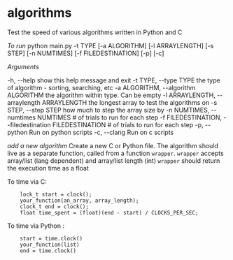 # algorithms

Test the speed of various algorithms written in Python and C

*To run*
python main.py -t TYPE [-a ALGORITHM] [-l ARRAYLENGTH] [-s STEP] [-n NUMTIMES] [-f FILEDESTINATION] [-p] [-c]

*Arguments*

  -h, --help            show this help message and exit
  -t TYPE, --type TYPE  the type of algorithm - sorting, searching, etc
  -a ALGORITHM, --algorithm ALGORITHM
                        the algorithm within type. Can be empty
  -l ARRAYLENGTH, --arraylength ARRAYLENGTH
                        the longest array to test the algorithms on
  -s STEP, --step STEP  how much to step the array size by
  -n NUMTIMES, --numtimes NUMTIMES
                        # of trials to run for each step
  -f FILEDESTINATION, --filedestination FILEDESTINATION
                        # of trials to run for each step
  -p, --python          Run on python scripts
  -c, --clang           Run on c scripts

*add a new algorithm*
Create a new C or Python file. The algorithm should live as a separate function, called from a function `wrapper`.
`wrapper` accepts array/list (lang dependent) and array/list length (int)
`wrapper` should return the execution time as a float

To time via C:
```
    lock_t start = clock();
    your_function(an_array, array_length);
    clock_t end = clock();
    float time_spent = (float)(end - start) / CLOCKS_PER_SEC;
```

To time via Python : 
```
    start = time.clock()
    your_function(list)
    end = time.clock()
```


